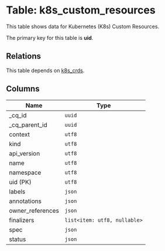 # Table: k8s_custom_resources

This table shows data for Kubernetes (K8s) Custom Resources.

The primary key for this table is **uid**.

## Relations

This table depends on [k8s_crds](k8s_crds.md).

## Columns

| Name          | Type          |
| ------------- | ------------- |
|_cq_id|`uuid`|
|_cq_parent_id|`uuid`|
|context|`utf8`|
|kind|`utf8`|
|api_version|`utf8`|
|name|`utf8`|
|namespace|`utf8`|
|uid (PK)|`utf8`|
|labels|`json`|
|annotations|`json`|
|owner_references|`json`|
|finalizers|`list<item: utf8, nullable>`|
|spec|`json`|
|status|`json`|